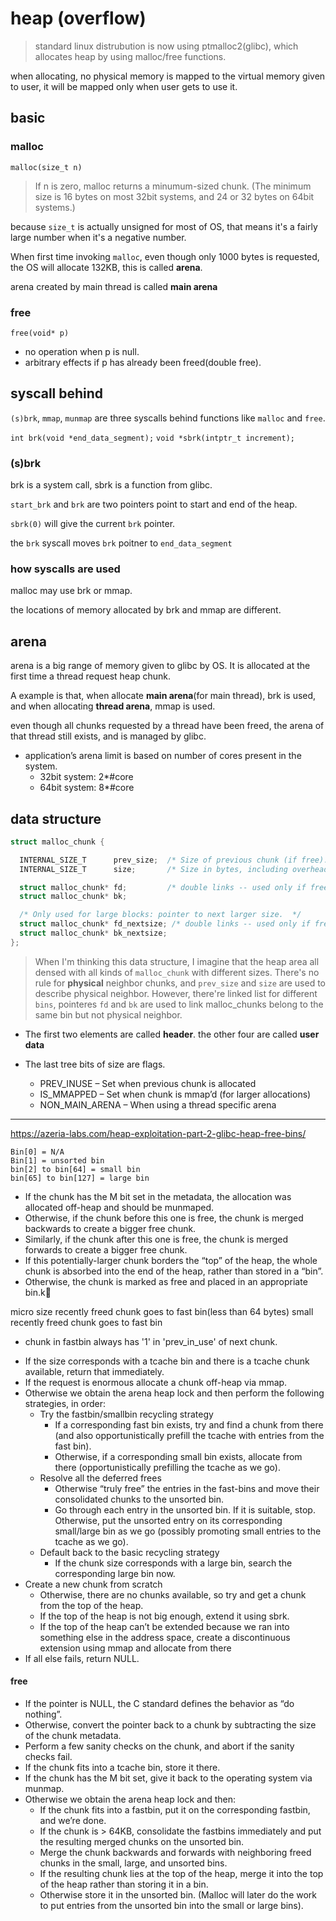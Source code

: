 # heap (overflow)

> standard linux distrubution is now using ptmalloc2(glibc), which allocates heap by using malloc/free functions. 

when allocating, no physical memory is mapped to the virtual memory given to user, it will be mapped only when user gets to use it.

## basic

### malloc

`malloc(size_t n)`

> If n is zero, malloc returns a minumum-sized chunk. (The minimum size is 16 bytes on most 32bit systems, and 24 or 32 bytes on 64bit systems.) 

because `size_t` is actually unsigned for most of OS, that means it's a fairly large number when it's a negative number.


When first time invoking `malloc`, even though only 1000 bytes is requested, the OS will allocate 132KB, this is called **arena**. 

arena created by main thread is called **main arena**

### free

`free(void* p)`

- no operation when p is null.
- arbitrary effects if p has already been freed(double free).


## syscall behind 

`(s)brk`, `mmap`, `munmap` are three syscalls behind functions like `malloc` and `free`.

`int brk(void *end_data_segment);`
`void *sbrk(intptr_t increment);`


### (s)brk 

brk is a system call, sbrk is a function from glibc.

`start_brk` and `brk` are two pointers point to start and end of the heap.

`sbrk(0)` will give the current `brk` pointer. 


the `brk` syscall moves `brk` poitner to `end_data_segment`


### how syscalls are used

malloc may use brk or mmap.

the locations of memory allocated by brk and mmap are different. 



## arena 

arena is a big range of memory given to glibc by OS. It is allocated at the first time a thread request heap chunk.

A example is that, when allocate **main arena**(for main thread), brk is used, and when allocating **thread arena**, mmap is used. 

even though all chunks requested by a thread have been freed, the arena of that thread still exists, and is managed by glibc.

- application’s arena limit is based on number of cores present in the system.
    - 32bit system: 2*#core
    - 64bit system: 8*#core



## data structure


```C
struct malloc_chunk {

  INTERNAL_SIZE_T      prev_size;  /* Size of previous chunk (if free).  */
  INTERNAL_SIZE_T      size;       /* Size in bytes, including overhead. */

  struct malloc_chunk* fd;         /* double links -- used only if free. */
  struct malloc_chunk* bk;

  /* Only used for large blocks: pointer to next larger size.  */
  struct malloc_chunk* fd_nextsize; /* double links -- used only if free. */
  struct malloc_chunk* bk_nextsize;
};
```

>When I'm thinking this data structure, I imagine that the heap area all densed with all kinds of `malloc_chunk` with different sizes. There's no rule for **physical** neighbor chunks, and `prev_size` and `size` are used to describe physical neighbor. However, there're linked list for different `bins`, pointeres `fd` and `bk` are used to link malloc_chunks belong to the same bin but not physical neighbor.


- The first two elements are called **header**. the other four are called **user data**

- The last tree bits of size are flags. 
    - PREV_INUSE – Set when previous chunk is allocated
    - IS_MMAPPED – Set when chunk is mmap’d (for larger allocations)
    - NON_MAIN_ARENA – When	using a thread specific arena



---

https://azeria-labs.com/heap-exploitation-part-2-glibc-heap-free-bins/

```
Bin[0] = N/A
Bin[1] = unsorted bin
bin[2] to bin[64] = small bin
bin[65] to bin[127] = large bin
```

- If the chunk has the M bit set in the metadata, the allocation was allocated off-heap and should be munmaped.
- Otherwise, if the chunk before this one is free, the chunk is merged backwards to create a bigger free chunk.
- Similarly, if the chunk after this one is free, the chunk is merged forwards to create a bigger free chunk.
- If this potentially-larger chunk borders the “top” of the heap, the whole chunk is absorbed into the end of the heap, rather than stored in a “bin”.
- Otherwise, the chunk is marked as free and placed in an appropriate bin.k



micro size recently freed chunk goes to fast bin(less than 64 bytes)
small recently freed chunk goes to fast bin

* chunk in fastbin always has '1' in 'prev_in_use' of next chunk.



- If the size corresponds with a tcache bin and there is a tcache chunk available, return that immediately.
- If the request is enormous allocate a chunk off-heap via mmap.
- Otherwise we obtain the arena heap lock and then perform the following strategies, in order:
    - Try the fastbin/smallbin recycling strategy
        - If a corresponding fast bin exists, try and find a chunk from there (and also opportunistically prefill the tcache with entries from the fast bin).
        - Otherwise, if a corresponding small bin exists, allocate from there (opportunistically prefilling the tcache as we go).
    - Resolve all the deferred frees
        - Otherwise “truly free” the entries in the fast-bins and move their consolidated chunks to the unsorted bin.
        - Go through each entry in the unsorted bin. If it is suitable, stop. Otherwise, put the unsorted entry on its corresponding small/large bin as we go (possibly promoting small entries to the tcache as we go).
    - Default back to the basic recycling strategy
        - If the chunk size corresponds with a large bin, search the corresponding large bin now.
- Create a new chunk from scratch
    - Otherwise, there are no chunks available, so try and get a chunk from the top of the heap.
    - If the top of the heap is not big enough, extend it using sbrk.
    - If the top of the heap can’t be extended because we ran into something else in the address space, create a discontinuous extension using mmap and allocate from there
- If all else fails, return NULL.



#### free


- If the pointer is NULL, the C standard defines the behavior as “do nothing”.
- Otherwise, convert the pointer back to a chunk by subtracting the size of the chunk metadata.
- Perform a few sanity checks on the chunk, and abort if the sanity checks fail.
- If the chunk fits into a tcache bin, store it there.
- If the chunk has the M bit set, give it back to the operating system via munmap.
- Otherwise we obtain the arena heap lock and then:
    - If the chunk fits into a fastbin, put it on the corresponding fastbin, and we’re done.
    - If the chunk is > 64KB, consolidate the fastbins immediately and put the resulting merged chunks on the unsorted bin.
    - Merge the chunk backwards and forwards with neighboring freed chunks in the small, large, and unsorted bins.
    - If the resulting chunk lies at the top of the heap, merge it into the top of the heap rather than storing it in a bin.
    - Otherwise store it in the unsorted bin. (Malloc will later do the work to put entries from the unsorted bin into the small or large bins).
